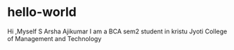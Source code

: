 # hello-world
Hi ,Myself S Arsha Ajikumar
I am a BCA  sem2 student in kristu Jyoti College of Management and Technology
